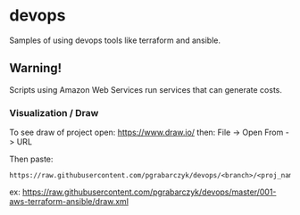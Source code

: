 # devops
Samples of using devops tools like terraform and ansible.

## Warning!
Scripts using Amazon Web Services run services that can generate costs.

### Visualization / Draw
To see draw of project open:
https://www.draw.io/
then: File -> Open From -> URL

Then paste:
```
https://raw.githubusercontent.com/pgrabarczyk/devops/<branch>/<proj_name>/draw.xml
````

ex:
https://raw.githubusercontent.com/pgrabarczyk/devops/master/001-aws-terraform-ansible/draw.xml
